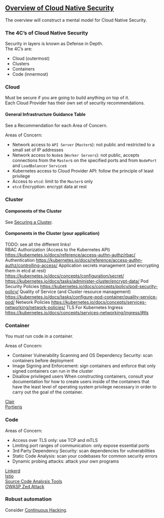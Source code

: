 ## [Overview of Cloud Native Security](https://kubernetes.io/docs/concepts/security/overview/)

The overview will construct a mental model for Cloud Native Security.  

### The 4C’s of Cloud Native Security

Security in layers is known as Defense in Depth.  
The 4C’s are:
* Cloud (outermost)
* Clusters
* Containers
* Code (innermost)

### Cloud

Must be secure if you are going to build anything on top of it.  
Each Cloud Provider has their own set of security recommendations.  

#### General Infrastructure Guidance Table

See a Recommendation for each Area of Concern.  

Areas of Concern:
* Network access to `API Server` (`Master`s): not public and restricted to a small set of IP addresses
* Network access to `Node`s (`Worker Servers`): not public, accepts connections from the `Master`s on the specified ports and from `NodePort` and `LoadBalancer` `Service`s
* Kubernetes access to Cloud Provider API:	follow the principle of least privilege
* Access to `etcd`: limit to the `Master`s only
* `etcd` Encryption: encrypt data at rest

### Cluster

#### Components of the Cluster

See [Securing a Cluster](../../../Tasks/AdministerCluster/SecuringCluster).  

#### Components in the Cluster (your application)

TODO: see all the different links!  
RBAC Authorization (Access to the Kubernetes API)	https://kubernetes.io/docs/reference/access-authn-authz/rbac/
Authentication	https://kubernetes.io/docs/reference/access-authn-authz/controlling-access/
Application secrets management (and encrypting them in etcd at rest)	https://kubernetes.io/docs/concepts/configuration/secret/
https://kubernetes.io/docs/tasks/administer-cluster/encrypt-data/
Pod Security Policies	https://kubernetes.io/docs/concepts/policy/pod-security-policy/
Quality of Service (and Cluster resource management)	https://kubernetes.io/docs/tasks/configure-pod-container/quality-service-pod/
Network Policies	https://kubernetes.io/docs/concepts/services-networking/network-policies/
TLS For Kubernetes Ingress	https://kubernetes.io/docs/concepts/services-networking/ingress/#tls

### Container

You must run code in a container.  

Areas of Concern:
* Container Vulnerability Scanning and OS Dependency Security: scan containers before deployment
* Image Signing and Enforcement: sign containers and enforce that only signed containers can run in the cluster
* Disallow privileged users	When constructing containers, consult your documentation for how to create users inside of the containers that have the least level of operating system privilege necessary in order to carry out the goal of the container.

[Clair](https://github.com/quay/clair)  
[Portieris](https://github.com/IBM/portieris)  

### Code

Areas of Concern:
* Access over TLS only: use TCP and mTLS
* Limiting port ranges of communication: only expose essential ports
* 3rd Party Dependency Security: scan dependencies for vulnerabilities
* Static Code Analysis: scan your codebases for common security errors
* Dynamic probing attacks: attack your own programs

[Linkerd](https://linkerd.io/)  
[Istio](https://istio.io/)  
[Source Code Analysis Tools](https://owasp.org/www-community/Source_Code_Analysis_Tools)  
[OWASP Zed Attack](https://owasp.org/www-project-zap/)

### Robust automation

Consider [Continuous Hacking](https://thenewstack.io/beyond-ci-cd-how-continuous-hacking-of-docker-containers-and-pipeline-driven-security-keeps-ygrene-secure/).  
